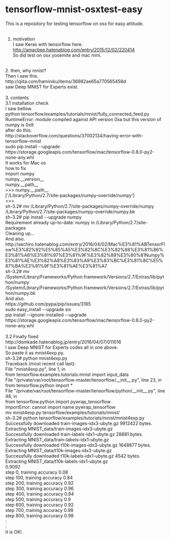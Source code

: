 # tensorflow-mnist-osxtest-easy<BR>
This is a repository for testing tensorflow on osx for easy attitude.<BR>
<BR>
1. motivation<BR>
I saw Keras with tensorflow here.<BR>
http://amacbee.hatenablog.com/entry/2015/12/02/220414<BR>
So did test on osx yosemite and mac mini.<BR>
<BR>
2. then, why mnist?<BR>
Then I saw this.<BR>
http://qiita.com/haminiku/items/36982ae65a770565458d<BR>
saw Deep MNIST for Experts exist.<BR>
<BR>
3. contents<BR>
3.1 installation check<BR>
I saw bellow.<BR>
python tensorflow/examples/tutorials/mnist/fully_connected_feed.py<BR>
RuntimeError: module compiled against API version 0xa but this version of numpy is 0x9<BR>
after do this:<BR>
http://stackoverflow.com/questions/37002134/having-error-with-tensorflow-mnist<BR>
sudo pip install --upgrade https://storage.googleapis.com/tensorflow/mac/tensorflow-0.8.0-py2-none-any.whl<BR>
It works for Mac os<BR>
how to fix<BR>
import numpy<BR>
numpy.__version__<BR>
numpy.__path__<BR>
>>> numpy.__path__<BR>
['/Library/Python/2.7/site-packages/numpy-override/numpy']<BR>
>>><BR>
sh-3.2# mv /Library/Python/2.7/site-packages/numpy-override/numpy /Library/Python/2.7/site-packages/numpy-override/numpy.bk<BR>
sh-3.2# pip install --upgrade numpy<BR>
Requirement already up-to-date: numpy in /Library/Python/2.7/site-packages<BR>
Cleaning up...<BR>
And also.<BR>
http://sechiro.hatenablog.com/entry/2016/04/02/Mac%E3%81%ABTensorFlow%E3%82%92%E5%85%A5%E3%82%8C%E3%82%88%E3%81%86%E3%81%A8%E3%81%97%E3%81%9F%E3%82%89%E3%80%81Numpy%E3%81%AE%E3%82%A8%E3%83%A9%E3%83%BC%E3%81%8C%E5%87%BA%E3%81%9F%E3%81%AE%E3%81%A7<BR>
sh-3.2# mv /System/Library/Frameworks/Python.framework/Versions/2.7/Extras/lib/python/numpy<BR> /System/Library/Frameworks/Python.framework/Versions/2.7/Extras/lib/python/numpy.bk<BR>
And also.<BR>
https://github.com/pypa/pip/issues/3165<BR>
  sudo easy_install --upgrade six<BR>
  pip install --ignore-installed --upgrade https://storage.googleapis.com/tensorflow/mac/tensorflow-0.8.0-py2-none-any.whl<BR>
<BR>
3.2 Finally fixed<BR>
http://domkade.hatenablog.jp/entry/2016/04/07/011016<BR>
I saw Deep MNIST for Experts codes all in one above.<BR>
So paste it as mnist4exp.py.<BR>
sh-3.2# python mnist4exp.py<BR>
Traceback (most recent call last):<BR>
  File "mnist4exp.py", line 1, in <module><BR>
    from tensorflow.examples.tutorials.mnist import input_data<BR>
  File "/private/var/root/tensorflow-master/tensorflow/__init__.py", line 23, in <module><BR>
    from tensorflow.python import *<BR>
  File "/private/var/root/tensorflow-master/tensorflow/python/__init__.py", line 48, in <module><BR>
    from tensorflow.python import pywrap_tensorflow<BR>
ImportError: cannot import name pywrap_tensorflow<BR>
mv mnist4exp.py  tensorflow/examples/tutorials/mnist/<BR>
sh-3.2# python tensorflow/examples/tutorials/mnist/mnist4exp.py<BR>
Successfully downloaded train-images-idx3-ubyte.gz 9912422 bytes.<BR>
Extracting MNIST_data/train-images-idx3-ubyte.gz<BR>
Successfully downloaded train-labels-idx1-ubyte.gz 28881 bytes.<BR>
Extracting MNIST_data/train-labels-idx1-ubyte.gz<BR>
Successfully downloaded t10k-images-idx3-ubyte.gz 1648877 bytes.<BR>
Extracting MNIST_data/t10k-images-idx3-ubyte.gz<BR>
Successfully downloaded t10k-labels-idx1-ubyte.gz 4542 bytes.<BR>
Extracting MNIST_data/t10k-labels-idx1-ubyte.gz<BR>
0.9092<BR>
step 0, training accuracy 0.08<BR>
step 100, training accuracy 0.84<BR>
step 200, training accuracy 0.92<BR>
step 300, training accuracy 0.96<BR>
step 400, training accuracy 0.94<BR>
step 500, training accuracy 0.9<BR>
step 600, training accuracy 0.92<BR>
step 700, training accuracy 0.98<BR>
step 800, training accuracy 0.98<BR>
:<BR>
:<BR>
It is OK!.<BR>
